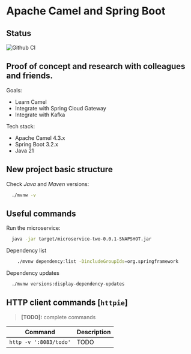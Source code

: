 # Apache Camel and Spring Boot

## Status

![Github CI](https://github.com/butcherless/camel-and-boot/workflows/CI/badge.svg)

## Proof of concept and research with colleagues and friends.

Goals:

- Learn Camel
- Integrate with Spring Cloud Gateway
- Integrate with Kafka

Tech stack:

- Apache Camel 4.3.x
- Spring Boot 3.2.x
- Java 21

## New project basic structure

Check _Java_ and _Maven_ versions:

```bash
  ./mvnw -v
```

## Useful commands

Run the microservice:

```bash
  java -jar target/microservice-two-0.0.1-SNAPSHOT.jar
```

Dependency list

```bash
    ./mvnw dependency:list -DincludeGroupIds=org.springframework
```

Dependency updates

```bash
  ./mvnw versions:display-dependency-updates
```

## HTTP client commands [`httpie`]

> **[TODO]:** complete commands


| Command                | Description |
|------------------------|-------------|
| `http -v ':8083/todo'` | TODO        |
